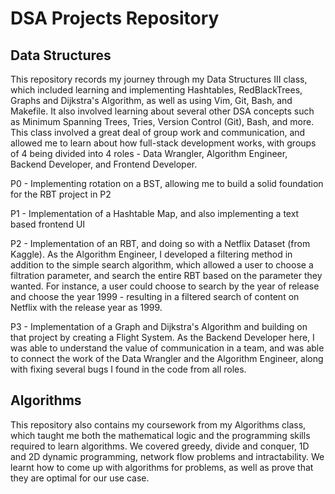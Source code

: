 # DSA Projects Repository

## Data Structures

This repository records my journey through my Data Structures III class, which included learning and implementing Hashtables, RedBlackTrees, Graphs and Dijkstra's Algorithm, as well as using Vim, Git, Bash, and Makefile. It also involved learning about several other DSA concepts such as Minimum Spanning Trees, Tries, Version Control (Git), Bash, and more. This class involved a great deal of group work and communication, and allowed me to learn about how full-stack development works, with groups of 4 being divided into 4 roles - Data Wrangler, Algorithm Engineer, Backend Developer, and Frontend Developer.

P0 - Implementing rotation on a BST, allowing me to build a solid foundation for the RBT project in P2

P1 - Implementation of a Hashtable Map, and also implementing a text based frontend UI

P2 - Implementation of an RBT, and doing so with a Netflix Dataset (from Kaggle). As the Algorithm Engineer, I developed a filtering method in addition to the simple search algorithm, which allowed a user to choose a filtration parameter, and search the entire RBT based on the parameter they wanted. For instance, a user could choose to search by the year of release and choose the year 1999 - resulting in a filtered search of content on Netflix with the release year as 1999.

P3 - Implementation of a Graph and Dijkstra's Algorithm and building on that project by creating a Flight System. As the Backend Developer here, I was able to understand the value of communication in a team, and was able to connect the work of the Data Wrangler and the Algorithm Engineer, along with fixing several bugs I found in the code from all roles. 

## Algorithms

This repository also contains my coursework from my Algorithms class, which taught me both the mathematical logic and the programming skills required to learn algorithms. We covered greedy, divide and conquer, 1D and 2D dynamic programming, network flow problems and intractability. We learnt how to come up with algorithms for problems, as well as prove that they are optimal for our use case.
